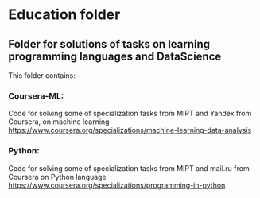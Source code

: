 # Education folder

## Folder for solutions of tasks on learning programming languages and DataScience

This folder contains:

### Coursera-ML: 
Code for solving some  of specialization tasks from MIPT and Yandex from Coursera, on machine learning
https://www.coursera.org/specializations/machine-learning-data-analysis

### Python:
Code for solving some  of specialization tasks from MIPT and mail.ru from Coursera on Python language
https://www.coursera.org/specializations/programming-in-python
